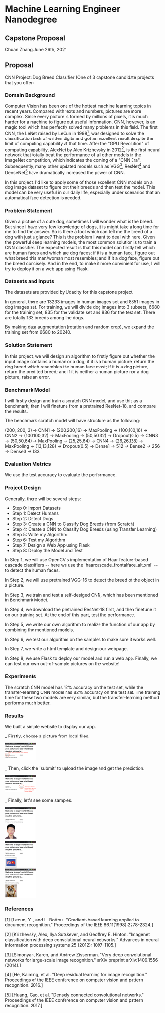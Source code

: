 # Machine Learning Engineer Nanodegree
## Capstone Proposal
Chuan Zhang
June 26th, 2021

## Proposal
CNN Project: Dog Breed Classifier (One of 3 capstone candidate projects that you offer)

### Domain Background
Computer Vision has been one of the hottest machine learning topics in recent years. Compared with texts and numbers, pictures are more complex. Since every picture is formed by millions of pixels, it is much harder for a machine to figure out useful information. CNN, however, is an magic tool which has perfectly solved many problems in this field. The first CNN, the LeNet raised by LeCun in 1998[<sup>1</sup>](#refer), was designed to solve the classification task of written digits and got an excellent result despite the limit of computing capability at that time. After the "GPU Revolution" of computing capability, AlexNet by Alex Krizhevsky in 2012[<sup>2</sup>](#refer), is the first neural network that totally beat the performance of all other models in the ImageNet competition, which indicates the coming of a "CNN Era". Subsequently, many other updated models such as VGG[<sup>3</sup>](#refer), ResNet[<sup>4</sup>](#refer) and DenseNet[<sup>5</sup>](#refer) have dramatically increased the power of CNN.

In this project, I'd like to apply some of those excellent CNN models on a dog image dataset to figure out their breeds and then test the model. This model can be very useful in our daily life, especially under scenarios that an automatical face detection is needed. 

### Problem Statement

Given a picture of a cute dog, sometimes I will wonder what is the breed. But since I have very few knowledge of dogs, it is might take a long time for me to find the answer. So is there a tool which can tell me the breed of a dog with just a glance? This is the problem I want to deal with here. Given the powerful deep learning models, the most common solution is to train a CNN classifier. The expected result is that this model can firstly tell which are human faces and which are dog faces; if it is a human face, figure out what breed this man/woman most resembles; and if it a dog face, figure out the breed concisely. And in the end, to make it more convinient for use, I will try to deploy it on a web app using Flask.

### Datasets and Inputs

The datasets are provided by Udacity for this capstone project. 

In general, there are 13233 images in human images set and 8351 images in dog images set. For training, we will divide dog images into 3 subsets, 6680 for the training set, 835 for the validate set and 836 for the test set. There are totally 133 breeds among the dogs.

By making data augmentation (rotation and random crop), we expand the training set from 6680 to 20240.

### Solution Statement

In this project, we will design an algorithm to firstly figure out whether the input image contains a human or a dog; if it is a human picture, return the dog breed which resembles the human face most; if it is a dog picture, return the predited breed; and if it is neither a human picture nor a dog picture, raise an error.


### Benchmark Model

I will firstly design and train a scratch CNN model, and use this as a benchmark; then I will finetune from a pretrained ResNet-18, and compare the results.

The benchmark scratch model will have structure as the following:

(200, 200, 3) -> CNN1 -> (200,200,16) -> MaxPooling -> (100,100,16) -> CNN2 -> (100,100,32) -> MaxPooling -> (50,50,32) -> Dropout(0.5) -> CNN3 -> (50,50,64) -> MaxPooling -> (25,25,64) -> CNN4 -> (26,26,128) -> MaxPooling -> (13,13,128) -> Dropout(0.5) -> Dense1 -> 512 -> Dense2 -> 256 -> Dense3 -> 133

### Evaluation Metrics

We use the test accuracy to evaluate the performance.

### Project Design

Generally, there will be several steps:

* Step 0: Import Datasets
* Step 1: Detect Humans
* Step 2: Detect Dogs
* Step 3: Create a CNN to Classify Dog Breeds (from Scratch)
* Step 4: Create a CNN to Classify Dog Breeds (using Transfer Learning)
* Step 5: Write my Algorithm
* Step 6: Test my Algorithm
* Step 7: Design a Web App using Flask
* Step 8: Deploy the Model and Test

In Step 1, we will use OpenCV's implementation of Haar feature-based cascade classifiers -- here we use the 'haarcascade_frontalface_alt.xml' -- to detect the human faces.

In Step 2, we will use pretrained VGG-16 to detect the breed of the object in a picture.

In Step 3, we train and test a self-desiged CNN, which has been mentioned in Benchmark Model.

In Step 4, we download the pretrained ResNet-18 first, and then finetune it on our training set. At the end of this part, test the performance.

In Step 5, we write our own algorithm to realize the function of our app by combining the mentioned models.

In Step 6, we test our algorithm on the samples to make sure it works well.

In Step 7, we write a html template and design our webpage.

In Step 8, we use Flask to deploy our model and run a web app. Finally, we can test our own out-of-sample pictures on the website!

### Experiments
The scratch CNN model has 12% accuracy on the test set, while the transfer-learning CNN model has 82% accuracy on the test set. The training time for these two models are very similar, but the transfer-learning method performs much better.

### Results
We built a simple website to display our app.

_ Firstly, choose a picture from local files.
<div><img src='./shots/1.png' style='width: 100px'></div>

_ Then, click the 'submit' to upload the image and get the prediction.
<div><img src='./shots/2.png' style='width: 100px'></div>

_ Finally, let's see some samples.
<div><img src='./shots/3.png' style='width: 100px'></div>
<div><img src='./shots/4.png' style='width: 100px'></div>
<div><img src='./shots/5.png' style='width: 100px'></div>


<div id='refer'></div>

### References
[1] [Lecun, Y. , and  L. Bottou . "Gradient-based learning applied to document recognition." Proceedings of the IEEE 86.11(1998):2278-2324.]

[2] [Krizhevsky, Alex, Ilya Sutskever, and Geoffrey E. Hinton. "Imagenet classification with deep convolutional neural networks." Advances in neural information processing systems 25 (2012): 1097-1105.]

[3] [Simonyan, Karen, and Andrew Zisserman. "Very deep convolutional networks for large-scale image recognition." arXiv preprint arXiv:1409.1556 (2014).]

[4] [He, Kaiming, et al. "Deep residual learning for image recognition." Proceedings of the IEEE conference on computer vision and pattern recognition. 2016.]

[5] [Huang, Gao, et al. "Densely connected convolutional networks." Proceedings of the IEEE conference on computer vision and pattern recognition. 2017.]


